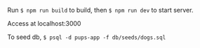 Run `$ npm run build` to build, then `$ npm run dev` to start server.

Access at localhost:3000

To seed db, `$ psql -d pups-app -f db/seeds/dogs.sql`
